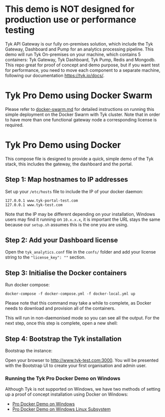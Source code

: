# This demo is NOT designed for production use or performance testing
Tyk API Gateway is our fully on-premises solution, which include the Tyk Gateway, Dashboard and Pump for an analytics processing pipeline.
This demo will run Tyk On-premises on your machine, which contains 5 containers: Tyk Gateway, Tyk Dashboard, Tyk Pump, Redis and Mongodb.
This repo great for proof of concept and demo purpose, but if you want test for performance, you need to move each component to a separate machine, following our documentation https://tyk.io/docs/.


# Tyk Pro Demo using Docker Swarm

Please refer to [docker-swarm.md](docker-swarm.md) for detailed instructions on running this simple deployment on the Docker Swarm with Tyk cluster. Note that in order to have more than one functional gateway node a corresponding license is required.

# Tyk Pro Demo using Docker

This compose file is designed to provide a quick, simple demo of the Tyk stack, this includes the gateway, the dashboard and the portal.

## Step 1: Map hostnames to IP addresses

Set up your `/etc/hosts` file to include the IP of your docker daemon:

```
127.0.0.1 www.tyk-portal-test.com
127.0.0.1 www.tyk-test.com
```

Note that the IP may be different depending on your installation, Windows users may find it running on `10.x.x.x`, it is important the URL stays the same because our `setup.sh` assumes this is the one you are using.

## Step 2: Add your Dashboard license

Open the `tyk_analytics.conf` file in the `confs/` folder and add your license string to the `"license_key": ""` section.

## Step 3: Initialise the Docker containers

Run docker compose:

```
docker-compose -f docker-compose.yml -f docker-local.yml up
```

Please note that this command may take a while to complete, as Docker needs to download and provision all of the containers.

This will run in non-daemonised mode so you can see all the output. For the next step, once this step is complete, open a new shell:

## Step 4: Bootstrap the Tyk installation

Bootstrap the instance:

Open your browser to http://www.tyk-test.com:3000.  You will be presented with the Bootstrap UI to create your first organisation and admin user.

### Running the Tyk Pro Docker Demo on Windows

Although Tyk is not supported on Windows, we have two methods of setting up a proof of concept installation using Docker on Windows:

* [Pro Docker Demo on Windows](https://tyk.io/docs/getting-started/installation/with-tyk-on-premises/docker/docker-pro-demo/docker-pro-demo-windows/)
* [Pro Docker Demo on Windows Linux Subsystem](https://tyk.io/docs/getting-started/installation/with-tyk-on-premises/docker/docker-pro-demo/docker-pro-wsl/)